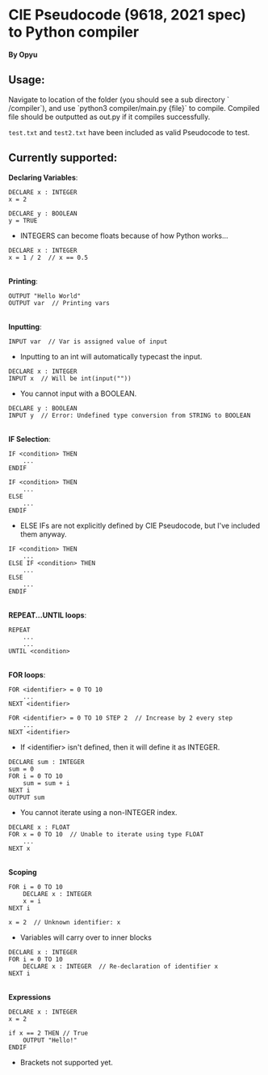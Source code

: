 <h1>CIE Pseudocode (9618, 2021 spec) to Python compiler</h1>

**By Opyu**

<h2>Usage:</h2>
Navigate to location of the folder (you should see a sub directory ` /compiler`), 
and use `python3 compiler/main.py {file}` to compile. 
Compiled file should be outputted as out.py if it compiles successfully.

`test.txt` and `test2.txt` have been included as valid Pseudocode to test.

<h2>Currently supported:</h2>

**Declaring Variables**:
```
DECLARE x : INTEGER
x = 2

DECLARE y : BOOLEAN
y = TRUE
```
* INTEGERS can become floats because of how Python works...
```
DECLARE x : INTEGER
x = 1 / 2  // x == 0.5
```
\
**Printing**:
```
OUTPUT "Hello World"
OUTPUT var  // Printing vars 
```
\
**Inputting**:
```
INPUT var  // Var is assigned value of input
```
* Inputting to an int will automatically typecast the input.

```
DECLARE x : INTEGER
INPUT x  // Will be int(input(""))
```
* You cannot input with a BOOLEAN.
```
DECLARE y : BOOLEAN
INPUT y  // Error: Undefined type conversion from STRING to BOOLEAN
```

\
**IF Selection**:
```
IF <condition> THEN
    ...
ENDIF

IF <condition> THEN
    ...
ELSE
    ...
ENDIF
```
* ELSE IFs are not explicitly defined by CIE Pseudocode, but I've included them anyway.
```
IF <condition> THEN
    ...
ELSE IF <condition> THEN
    ...
ELSE
    ...
ENDIF
```
\
**REPEAT...UNTIL loops**:
```
REPEAT
    ...
    ...
UNTIL <condition>
```
\
**FOR loops**:
```
FOR <identifier> = 0 TO 10
    ...
NEXT <identifier>

FOR <identifier> = 0 TO 10 STEP 2  // Increase by 2 every step
    ...
NEXT <identifier>
```
* If \<identifier> isn't defined, then it will define it as INTEGER.

```
DECLARE sum : INTEGER
sum = 0
FOR i = 0 TO 10
    sum = sum + i
NEXT i
OUTPUT sum
```
* You cannot iterate using a non-INTEGER index.
```
DECLARE x : FLOAT
FOR x = 0 TO 10  // Unable to iterate using type FLOAT
    ...
NEXT x
```
\
**Scoping**
```
FOR i = 0 TO 10
    DECLARE x : INTEGER
    x = i
NEXT i

x = 2  // Unknown identifier: x
```
* Variables will carry over to inner blocks
```
DECLARE x : INTEGER
FOR i = 0 TO 10
    DECLARE x : INTEGER  // Re-declaration of identifier x
NEXT i
```

\
**Expressions**
```
DECLARE x : INTEGER
x = 2

if x == 2 THEN // True
    OUTPUT "Hello!"
ENDIF
```
* Brackets not supported yet.